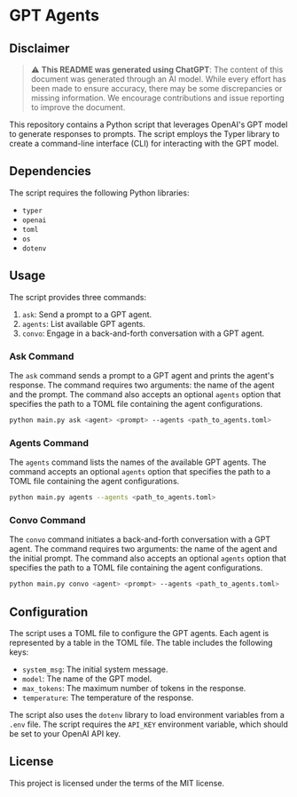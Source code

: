 # GPT Agents

## Disclaimer

> :warning: **This README was generated using ChatGPT**: The content of this document was generated through an AI model. While every effort has been made to ensure accuracy, there may be some discrepancies or missing information. We encourage contributions and issue reporting to improve the document.

This repository contains a Python script that leverages OpenAI's GPT model to generate responses to prompts. The script employs the Typer library to create a command-line interface (CLI) for interacting with the GPT model.

## Dependencies

The script requires the following Python libraries:

- `typer`
- `openai`
- `toml`
- `os`
- `dotenv`

## Usage

The script provides three commands:

1. `ask`: Send a prompt to a GPT agent.
2. `agents`: List available GPT agents.
3. `convo`: Engage in a back-and-forth conversation with a GPT agent.

### Ask Command

The `ask` command sends a prompt to a GPT agent and prints the agent's response. The command requires two arguments: the name of the agent and the prompt. The command also accepts an optional `agents` option that specifies the path to a TOML file containing the agent configurations.

```bash
python main.py ask <agent> <prompt> --agents <path_to_agents.toml>
```

### Agents Command

The `agents` command lists the names of the available GPT agents. The command accepts an optional `agents` option that specifies the path to a TOML file containing the agent configurations.

```bash
python main.py agents --agents <path_to_agents.toml>
```

### Convo Command

The `convo` command initiates a back-and-forth conversation with a GPT agent. The command requires two arguments: the name of the agent and the initial prompt. The command also accepts an optional `agents` option that specifies the path to a TOML file containing the agent configurations.

```bash
python main.py convo <agent> <prompt> --agents <path_to_agents.toml>
```

## Configuration

The script uses a TOML file to configure the GPT agents. Each agent is represented by a table in the TOML file. The table includes the following keys:

- `system_msg`: The initial system message.
- `model`: The name of the GPT model.
- `max_tokens`: The maximum number of tokens in the response.
- `temperature`: The temperature of the response.

The script also uses the `dotenv` library to load environment variables from a `.env` file. The script requires the `API_KEY` environment variable, which should be set to your OpenAI API key.

## License

This project is licensed under the terms of the MIT license.
